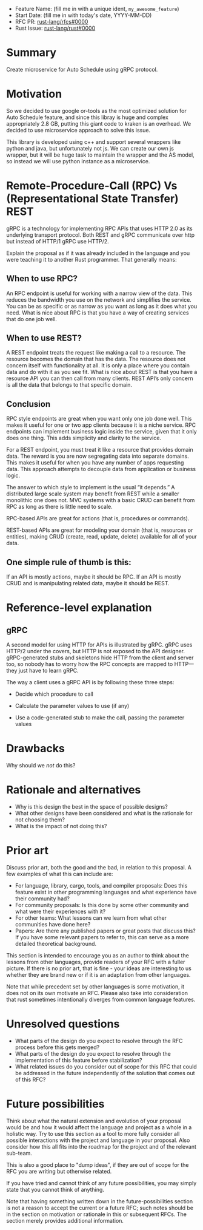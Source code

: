 - Feature Name: (fill me in with a unique ident, `my_awesome_feature`)
- Start Date: (fill me in with today's date, YYYY-MM-DD)
- RFC PR: [rust-lang/rfcs#0000](https://github.com/rust-lang/rfcs/pull/0000)
- Rust Issue: [rust-lang/rust#0000](https://github.com/rust-lang/rust/issues/0000)

# Summary
[summary]: #summary

Create microservice for Auto Schedule using gRPC protocol.

# Motivation
[motivation]: #motivation

So we decided to use google or-tools as the most optimized solution for Auto Schedule feature, and since this libray is huge and complex appropriately 2.8 GB, putting this giant code to kraken is an overhead. We decided to use microservice approach to solve this issue. 

This library is developed using c++ and support several wrappers like python and java, but unfortunately not js. We can create our own js wrapper, but it will be huge task to maintain the wrapper and the AS model, so instead we will use python instance as a microservice.

# Remote-Procedure-Call (RPC) Vs (Representational State Transfer) REST
[guide-level-explanation]: #guide-level-explanation

gRPC is a technology for implementing RPC APIs that uses HTTP 2.0 as its underlying transport protocol. Both REST and gRPC communicate over http but instead of HTTP/1 gRPC use HTTP/2.  

Explain the proposal as if it was already included in the language and you were teaching it to another Rust programmer. That generally means:

## When to use RPC?

An RPC endpoint is useful for working with a narrow view of the data. This reduces the bandwidth you use on the network and simplifies the service. You can be as specific or as narrow as you want as long as it does what you need. What is nice about RPC is that you have a way of creating services that do one job well.


## When to use REST?

A REST endpoint treats the request like making a call to a resource. The resource becomes the domain that has the data. The resource does not concern itself with functionality at all. It is only a place where you contain data and do with it as you see fit. What is nice about REST is that you have a resource API you can then call from many clients. REST API’s only concern is all the data that belongs to that specific domain.

## Conclusion

RPC style endpoints are great when you want only one job done well. This makes it useful for one or two app clients because it is a niche service. RPC endpoints can implement business logic inside the service, given that it only does one thing. This adds simplicity and clarity to the service.

For a REST endpoint, you must treat it like a resource that provides domain data. The reward is you are now segregating data into separate domains. This makes it useful for when you have any number of apps requesting data. This approach attempts to decouple data from application or business logic.

The answer to which style to implement is the usual “it depends.” A distributed large scale system may benefit from REST while a smaller monolithic one does not. MVC systems with a basic CRUD can benefit from RPC as long as there is little need to scale.

RPC-based APIs are great for actions (that is, procedures or commands).

REST-based APIs are great for modeling your domain (that is, resources or entities), making CRUD (create, read, update, delete) available for all of your data.

## One simple rule of thumb is this:

If an API is mostly actions, maybe it should be RPC.
If an API is mostly CRUD and is manipulating related data, maybe it should be REST.

# Reference-level explanation
[reference-level-explanation]: #reference-level-explanation

## gRPC

A second model for using HTTP for APIs is illustrated by gRPC. gRPC uses HTTP/2 under the covers, but HTTP is not exposed to the API designer. gRPC-generated stubs and skeletons hide HTTP from the client and server too, so nobody has to worry how the RPC concepts are mapped to HTTP—they just have to learn gRPC. 

The way a client uses a gRPC API is by following these three steps:

- Decide which procedure to call

- Calculate the parameter values to use (if any)

- Use a code-generated stub to make the call, passing the parameter values

# Drawbacks
[drawbacks]: #drawbacks

Why should we *not* do this?

# Rationale and alternatives
[rationale-and-alternatives]: #rationale-and-alternatives

- Why is this design the best in the space of possible designs?
- What other designs have been considered and what is the rationale for not choosing them?
- What is the impact of not doing this?

# Prior art
[prior-art]: #prior-art

Discuss prior art, both the good and the bad, in relation to this proposal.
A few examples of what this can include are:

- For language, library, cargo, tools, and compiler proposals: Does this feature exist in other programming languages and what experience have their community had?
- For community proposals: Is this done by some other community and what were their experiences with it?
- For other teams: What lessons can we learn from what other communities have done here?
- Papers: Are there any published papers or great posts that discuss this? If you have some relevant papers to refer to, this can serve as a more detailed theoretical background.

This section is intended to encourage you as an author to think about the lessons from other languages, provide readers of your RFC with a fuller picture.
If there is no prior art, that is fine - your ideas are interesting to us whether they are brand new or if it is an adaptation from other languages.

Note that while precedent set by other languages is some motivation, it does not on its own motivate an RFC.
Please also take into consideration that rust sometimes intentionally diverges from common language features.

# Unresolved questions
[unresolved-questions]: #unresolved-questions

- What parts of the design do you expect to resolve through the RFC process before this gets merged?
- What parts of the design do you expect to resolve through the implementation of this feature before stabilization?
- What related issues do you consider out of scope for this RFC that could be addressed in the future independently of the solution that comes out of this RFC?

# Future possibilities
[future-possibilities]: #future-possibilities

Think about what the natural extension and evolution of your proposal would
be and how it would affect the language and project as a whole in a holistic
way. Try to use this section as a tool to more fully consider all possible
interactions with the project and language in your proposal.
Also consider how this all fits into the roadmap for the project
and of the relevant sub-team.

This is also a good place to "dump ideas", if they are out of scope for the
RFC you are writing but otherwise related.

If you have tried and cannot think of any future possibilities,
you may simply state that you cannot think of anything.

Note that having something written down in the future-possibilities section
is not a reason to accept the current or a future RFC; such notes should be
in the section on motivation or rationale in this or subsequent RFCs.
The section merely provides additional information.
